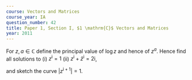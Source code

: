 ```yaml
---
course: Vectors and Matrices
course_year: IA
question_number: 42
title: Paper 1, Section I, $1 \mathrm{C}$ Vectors and Matrices
year: 2011
---
```




For $z, a \in \mathbb{C}$ define the principal value of $\log z$ and hence of $z^{a}$. Hence find all solutions to
(i) $z^{\mathrm{i}}=1$
(ii) $z^{\mathrm{i}}+\bar{z}^{\mathrm{i}}=2 \mathrm{i}$,

and sketch the curve $\left|z^{\mathrm{i}+1}\right|=1$.